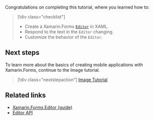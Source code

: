 Congratulations on completing this tutorial, where you learned how to:

> [!div class="checklist"]
>
> - Create a Xamarin.Forms [`Editor`](xref:Xamarin.Forms.Editor) in XAML.
> - Respond to the text in the `Editor` changing.
> - Customize the behavior of the `Editor`.

## Next steps

To learn more about the basics of creating mobile applications with Xamarin.Forms, continue to the Image tutorial.

> [!div class="nextstepaction"]
> [Image Tutorial](~/get-started/tutorials/image/index.yml)

## Related links

- [Xamarin.Forms Editor (guide)](~/xamarin-forms/user-interface/text/editor.md)
- [Editor API](xref:Xamarin.Forms.Editor)

